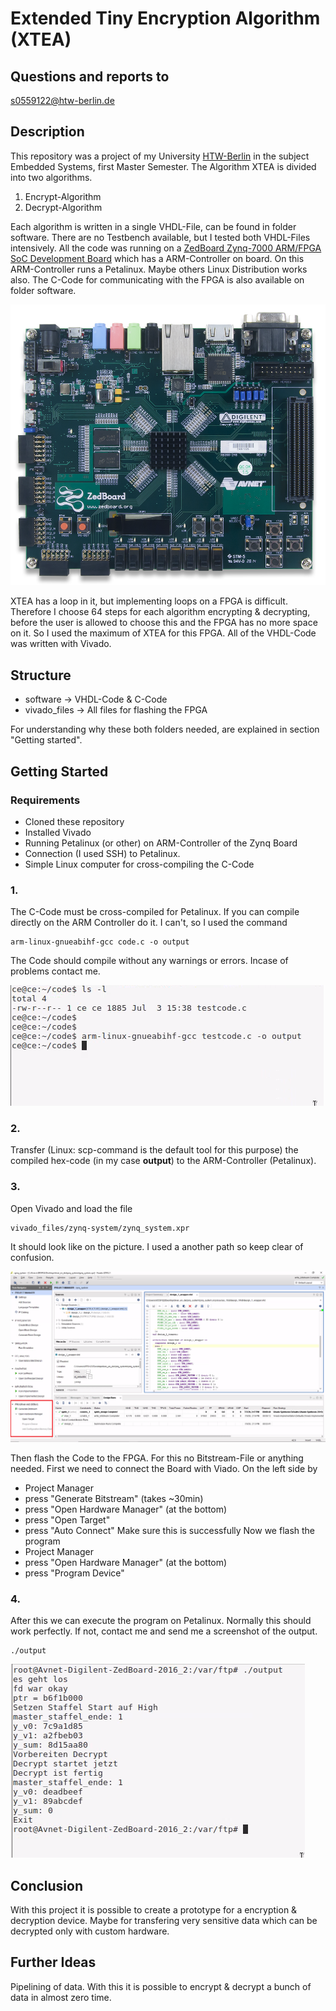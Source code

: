 # Extended Tiny Encryption Algorithm (XTEA)

## Questions and reports to 
[s0559122@htw-berlin.de](mailto:s0559122@htw-berlin.de)

## Description
This repository was a project of my University [HTW-Berlin](https://www.htw-berlin.de/) in the subject Embedded Systems, first Master Semester. The Algorithm XTEA is divided into two algorithms.
1. Encrypt-Algorithm
2. Decrypt-Algorithm

Each algorithm is written in a single VHDL-File, can be found in folder software. There are no Testbench available, but I tested both VHDL-Files intensively. All the code was running on a [ZedBoard Zynq-7000 ARM/FPGA SoC Development Board](https://www.xilinx.com/products/boards-and-kits/1-elhabt.html.html) which has a ARM-Controller on board. On this ARM-Controller runs a Petalinux. Maybe others Linux Distribution works also. The C-Code for communicating with the FPGA is also available on folder software.

![Zynq Board](images/img_zynq_board.png "Zynq-7000 Board")

XTEA has a loop in it, but implementing loops on a FPGA is difficult. Therefore I choose 64 steps for each algorithm encrypting & decrypting, before the user is allowed to choose this and the FPGA has no more space on it. So I used the maximum of XTEA for this FPGA.
All of the VHDL-Code was written with Vivado.

## Structure
* software -> VHDL-Code & C-Code
* vivado_files -> All files for flashing the FPGA

For understanding why these both folders needed, are explained in section "Getting started".

## Getting Started
### Requirements
* Cloned these repository
* Installed Vivado
* Running Petalinux (or other) on ARM-Controller of the Zynq Board
* Connection (I used SSH) to Petalinux.
* Simple Linux computer for cross-compiling the C-Code

### 1.
The C-Code must be cross-compiled for Petalinux. If you can compile directly on the ARM Controller do it. I can't, so I used the command 

```
arm-linux-gnueabihf-gcc code.c -o output
```
The Code should compile without any warnings or errors. Incase of problems contact me. 

![C_Code](images/c_code.png "Code to compile")

### 2.
Transfer (Linux: scp-command is the default tool for this purpose) the compiled hex-code (in my case **output**) to the ARM-Controller (Petalinux).

### 3.
Open Vivado and load the file

```
vivado_files/zynq-system/zynq_system.xpr
```
It should look like on the picture. I used a another path so keep clear of confusion.

![VHDL](images/vhdl.png "VHDL img")

Then flash the Code to the FPGA. For this no Bitstream-File or anything needed. First we need to connect the Board with Viado.
On the left side by 
* Project Manager
* press "Generate Bitstream" (takes ~30min)
* press "Open Hardware Manager" (at the bottom)
* press "Open Target"
* press "Auto Connect"
Make sure this is successfully
Now we flash the program
* Project Manager
* press "Open Hardware Manager" (at the bottom)
* press "Program Device"

### 4.
After this we can execute the program on Petalinux. Normally this should work perfectly. If not, contact me and send me a screenshot of the output.

```
./output
```
![output](images/output.png "Execution img")

## Conclusion
With this project it is possible to create a prototype for a encryption & decryption device. Maybe for transfering very sensitive data which can be decrypted only with custom hardware.

## Further Ideas
Pipelining of data. With this it is possible to encrypt & decrypt a bunch of data in almost zero time.

